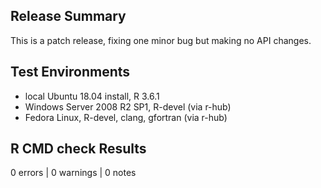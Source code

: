 ## Release Summary

This is a patch release, fixing one minor bug but making no API changes.

## Test Environments

* local Ubuntu 18.04 install, R 3.6.1
* Windows Server 2008 R2 SP1, R-devel (via r-hub)
* Fedora Linux, R-devel, clang, gfortran (via r-hub)

## R CMD check Results

0 errors | 0 warnings | 0 notes
